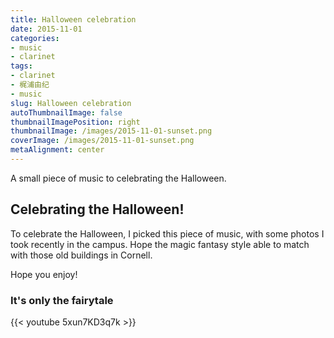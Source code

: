 ```yaml
---
title: Halloween celebration
date: 2015-11-01
categories:
- music
- clarinet
tags:
- clarinet
- 梶浦由纪
- music
slug: Halloween celebration
autoThumbnailImage: false
thumbnailImagePosition: right
thumbnailImage: /images/2015-11-01-sunset.png
coverImage: /images/2015-11-01-sunset.png
metaAlignment: center
---
```


A small piece of music to celebrating the Halloween.
<!--more-->

## Celebrating the Halloween!

To celebrate the Halloween, I picked this piece of music, with some photos I took recently in the campus. Hope the magic fantasy style able to match with those old buildings in Cornell.

Hope you enjoy! 

### It's only the fairytale 

{{< youtube 5xun7KD3q7k >}}

